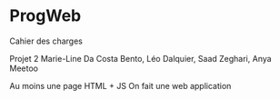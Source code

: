 # ProgWeb

Cahier des charges

Projet 2 
Marie-Line Da Costa Bento, Léo Dalquier, Saad Zeghari, Anya Meetoo

Au moins une page HTML + JS
On fait une web application

